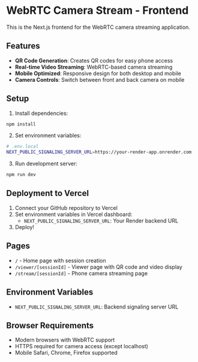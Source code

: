 # WebRTC Camera Stream - Frontend

This is the Next.js frontend for the WebRTC camera streaming application.

## Features

- **QR Code Generation**: Creates QR codes for easy phone access
- **Real-time Video Streaming**: WebRTC-based camera streaming
- **Mobile Optimized**: Responsive design for both desktop and mobile
- **Camera Controls**: Switch between front and back camera on mobile

## Setup

1. Install dependencies:
```bash
npm install
```

2. Set environment variables:
```bash
# .env.local
NEXT_PUBLIC_SIGNALING_SERVER_URL=https://your-render-app.onrender.com
```

3. Run development server:
```bash
npm run dev
```

## Deployment to Vercel

1. Connect your GitHub repository to Vercel
2. Set environment variables in Vercel dashboard:
   - `NEXT_PUBLIC_SIGNALING_SERVER_URL`: Your Render backend URL
3. Deploy!

## Pages

- `/` - Home page with session creation
- `/viewer/[sessionId]` - Viewer page with QR code and video display
- `/stream/[sessionId]` - Phone camera streaming page

## Environment Variables

- `NEXT_PUBLIC_SIGNALING_SERVER_URL`: Backend signaling server URL

## Browser Requirements

- Modern browsers with WebRTC support
- HTTPS required for camera access (except localhost)
- Mobile Safari, Chrome, Firefox supported
